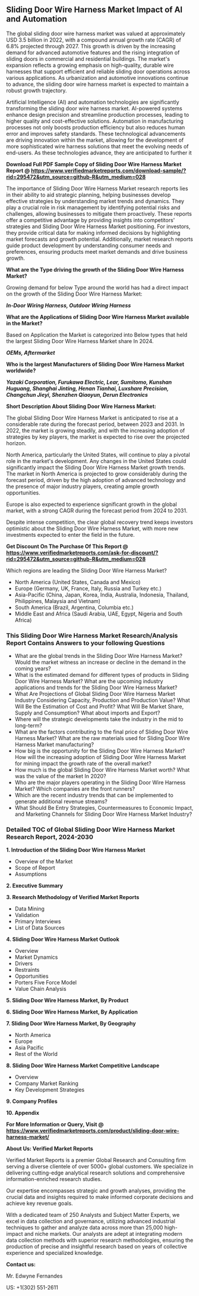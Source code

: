 <h2>Sliding Door Wire Harness Market Impact of AI and Automation</h2><p>The global sliding door wire harness market was valued at approximately USD 3.5 billion in 2022, with a compound annual growth rate (CAGR) of 6.8% projected through 2027. This growth is driven by the increasing demand for advanced automotive features and the rising integration of sliding doors in commercial and residential buildings. The market's expansion reflects a growing emphasis on high-quality, durable wire harnesses that support efficient and reliable sliding door operations across various applications. As urbanization and automotive innovations continue to advance, the sliding door wire harness market is expected to maintain a robust growth trajectory.</p><p>Artificial Intelligence (AI) and automation technologies are significantly transforming the sliding door wire harness market. AI-powered systems enhance design precision and streamline production processes, leading to higher quality and cost-effective solutions. Automation in manufacturing processes not only boosts production efficiency but also reduces human error and improves safety standards. These technological advancements are driving innovation within the market, allowing for the development of more sophisticated wire harness solutions that meet the evolving needs of end-users. As these technologies advance, they are anticipated to further it</p><p id="" class=""><strong>Download Full PDF Sample Copy of Sliding Door Wire Harness Market Report @ <a href="https://www.verifiedmarketreports.com/download-sample/?rid=295472&utm_source=github-R&utm_medium=028" target="_blank">https://www.verifiedmarketreports.com/download-sample/?rid=295472&utm_source=github-R&utm_medium=028</a></strong></p><p>The importance of&nbsp;Sliding Door Wire Harness Market research reports lies in their ability to aid strategic planning, helping businesses develop effective strategies by understanding market trends and dynamics. They play a crucial role in risk management by identifying potential risks and challenges, allowing businesses to mitigate them proactively. These reports offer a competitive advantage by providing insights into competitors' strategies and Sliding Door Wire Harness Market positioning. For investors, they provide critical data for making informed decisions by highlighting market forecasts and growth potential. Additionally, market research reports guide product development by understanding consumer needs and preferences, ensuring products meet market demands and drive business growth.</p><p><strong>What are the&nbsp;Type driving the growth of the Sliding Door Wire Harness Market?</strong></p><p id="" class="">Growing demand for below Type around the world has had a direct impact on the growth of the Sliding Door Wire Harness Market:</p><em><strong>In-Door Wiring Harness, Outdoor Wiring Harness</strong></em></p><strong>What are the&nbsp;Applications&nbsp;of Sliding Door Wire Harness Market available in the Market?</strong></p><p id="" class="">Based on Application the Market is categorized into Below types that held the largest Sliding Door Wire Harness Market share In 2024.</p><em><strong>OEMs, Aftermarket</strong></em></p><strong>Who is the largest Manufacturers of Sliding Door Wire Harness Market worldwide?</strong></p><p><em><strong>Yazaki Corporation, Furukawa Electric, Lear, Sumitomo, Kunshan Huguang, Shanghai Jinting, Henan Tianhai, Luxshare Precision, Changchun Jieyi, Shenzhen Qiaoyun, Derun Electronics</strong></em></p><p id="" class=""><strong>Short Description About Sliding Door Wire Harness Market:</strong></p><p>The global Sliding Door Wire Harness Market is anticipated to rise at a considerable rate during the forecast period, between 2023 and 2031. In 2022, the market is growing steadily, and with the increasing adoption of strategies by key players, the market is expected to rise over the projected horizon.</p><p>North America, particularly the United States, will continue to play a pivotal role in the market's development. Any changes in the United States could significantly impact the Sliding Door Wire Harness Market growth trends. The market in North America is projected to grow considerably during the forecast period, driven by the high adoption of advanced technology and the presence of major industry players, creating ample growth opportunities.</p><p>Europe is also expected to experience significant growth in the global market, with a strong CAGR during the forecast period from 2024 to 2031.</p><p>Despite intense competition, the clear global recovery trend keeps investors optimistic about the Sliding Door Wire Harness Market, with more new investments expected to enter the field in the future.</p><p id="" class=""><strong>Get Discount On The Purchase Of This Report @ <a href="https://www.verifiedmarketreports.com/ask-for-discount/?rid=295472&utm_source=github-R&utm_medium=028" target="_blank">https://www.verifiedmarketreports.com/ask-for-discount/?rid=295472&utm_source=github-R&utm_medium=028</a></strong></p>Which regions are leading the Sliding Door Wire Harness Market?</p><ul><li>North America (United States, Canada and Mexico)</li><li>Europe (Germany, UK, France, Italy, Russia and Turkey etc.)</li><li>Asia-Pacific (China, Japan, Korea, India, Australia, Indonesia, Thailand, Philippines, Malaysia and Vietnam)</li><li>South America (Brazil, Argentina, Columbia etc.)</li><li>Middle East and Africa (Saudi Arabia, UAE, Egypt, Nigeria and South Africa)</li></ul><h3 id="" class="">This Sliding Door Wire Harness Market Research/Analysis Report Contains Answers to your following Questions</h3><ul><li>What are the global trends in the Sliding Door Wire Harness Market? Would the market witness an increase or decline in the demand in the coming years?</li><li>What is the estimated demand for different types of products in Sliding Door Wire Harness Market? What are the upcoming industry applications and trends for the Sliding Door Wire Harness Market?</li><li>What Are Projections of Global Sliding Door Wire Harness Market Industry Considering Capacity, Production and Production Value? What Will Be the Estimation of Cost and Profit? What Will Be Market Share, Supply and Consumption? What about imports and Export?</li><li>Where will the strategic developments take the industry in the mid to long-term?</li><li>What are the factors contributing to the final price of Sliding Door Wire Harness Market? What are the raw materials used for Sliding Door Wire Harness Market manufacturing?</li><li>How big is the opportunity for the Sliding Door Wire Harness Market? How will the increasing adoption of Sliding Door Wire Harness Market for mining impact the growth rate of the overall market?</li><li>How much is the global Sliding Door Wire Harness Market worth? What was the value of the market In 2020?</li><li>Who are the major players operating in the Sliding Door Wire Harness Market? Which companies are the front runners?</li><li>Which are the recent industry trends that can be implemented to generate additional revenue streams?</li><li>What Should Be Entry Strategies, Countermeasures to Economic Impact, and Marketing Channels for Sliding Door Wire Harness Market Industry?</li></ul><h3 id="" class="">Detailed TOC of Global Sliding Door Wire Harness Market Research Report, 2024-2030</h3><p id="" class=""><strong>1. Introduction of the Sliding Door Wire Harness Market</strong></p><ul><li>Overview of the Market</li><li>Scope of Report</li><li>Assumptions</li></ul><p id="" class=""><strong>2. Executive Summary</strong></p><p id="" class=""><strong>3. Research Methodology of Verified Market Reports</strong></p><ul><li>Data Mining</li><li>Validation</li><li>Primary Interviews</li><li>List of Data Sources</li></ul><p id="" class=""><strong>4. Sliding Door Wire Harness Market Outlook</strong></p><ul><li>Overview</li><li>Market Dynamics</li><li>Drivers</li><li>Restraints</li><li>Opportunities</li><li>Porters Five Force Model</li><li>Value Chain Analysis</li></ul><p id="" class=""><strong>5. Sliding Door Wire Harness Market, By Product</strong></p><p id="" class=""><strong>6. Sliding Door Wire Harness Market, By Application</strong></p><p id="" class=""><strong>7. Sliding Door Wire Harness Market, By Geography</strong></p><ul><li>North America</li><li>Europe</li><li>Asia Pacific</li><li>Rest of the World</li></ul><p id="" class=""><strong>8. Sliding Door Wire Harness Market Competitive Landscape</strong></p><ul><li>Overview</li><li>Company Market Ranking</li><li>Key Development Strategies</li></ul><p id="" class=""><strong>9. Company Profiles</strong></p><p id="" class=""><strong>10. Appendix</strong></p><p id="" class=""><strong>For More Information or Query, Visit @ <a href="https://www.verifiedmarketreports.com/product/sliding-door-wire-harness-market/" target="_blank">https://www.verifiedmarketreports.com/product/sliding-door-wire-harness-market/</a></strong></p><p id="" class=""><strong>About Us: Verified Market Reports</strong></p><p id="" class="">Verified Market Reports is a premier Global Research and Consulting firm serving a diverse clientele of over 5000+ global customers. We specialize in delivering cutting-edge analytical research solutions and comprehensive information-enriched research studies.</p><p id="" class="">Our expertise encompasses strategic and growth analyses, providing the crucial data and insights required to make informed corporate decisions and achieve key revenue goals.</p><p id="" class="">With a dedicated team of 250 Analysts and Subject Matter Experts, we excel in data collection and governance, utilizing advanced industrial techniques to gather and analyze data across more than 25,000 high-impact and niche markets. Our analysts are adept at integrating modern data collection methods with superior research methodologies, ensuring the production of precise and insightful research based on years of collective experience and specialized knowledge.</p><p id="" class=""><strong>Contact us:</strong></p><p id="" class="">Mr. Edwyne Fernandes</p><p id="" class="">US: +1(302) 551-2611</p>